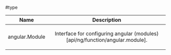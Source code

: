 
#type

| Name | Description |
| :--: | :--: |
| angular.Module | <p>Interface for configuring angular (modules)[api/ng/function/angular.module].</p>  |


